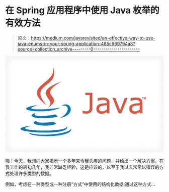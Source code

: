 # 在 Spring 应用程序中使用 Java 枚举的有效方法

> 原文：<https://medium.com/javarevisited/an-effective-way-to-use-java-enums-in-your-spring-application-485c969794a8?source=collection_archive---------0----------------------->

![](img/1ff700fd6e856fa2672d45fe717e555e.png)

嗨！今天，我想向大家揭示一个多年来令我头疼的问题，并给出一个解决方案。在我工作的最初几年，我非常缺乏经验，这是应该的，以至于我过去常常以错误的方式处理许多类型的数据。

例如，考虑在一种类型或一种注册“方式”中使用的结构化数据:通过这种方式…